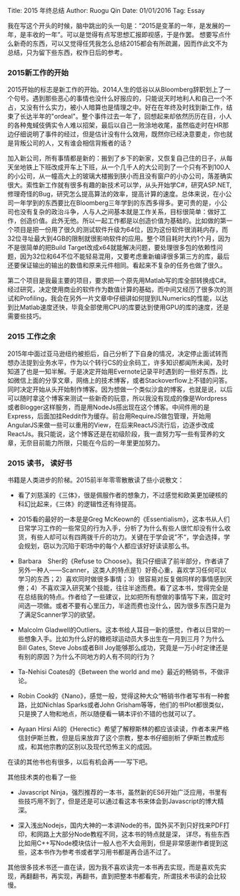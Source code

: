 Title: 2015 年终总结
Author: Ruogu Qin
Date: 01/01/2016
Tag: Essay

我在写这个开头的时候，脑中跳出的头一句是：“2015是变革的一年，是发展的一年，是丰收的一年”。可以是觉得有点写思想汇报即视感，于是作罢。
想要写点什么新奇的东西，可以又觉得任凭我怎么总结2015都会有所疏漏，因而作此文不为总结，只为留下些东西，权作日后的参考。

### 2015新工作的开始

2015开始的标志是新工作的开始。2014人生的低谷以从Bloomberg辞职划上了一个句号。遇到那些恶心的事情也没什么好报应的，只能说天时地利人和自己一个不占，又没有什么实力，被小人暗算也是情理之中。好在在年终及时找到新工作，结束了长达半年的"ordeal"。整个事件过去一年了，回想起来却依然历历在目，小人的各种鬼蜮伎俩实令人难以招架，最后以自己一败涂地收尾，虽然临走时在HR那边仔细说明了事件的经过，但是估计没有什么效用，既然你已经决意要走，你也就是背叛公司的人，又有谁会相信背叛者的话？

加入新公司，所有事情都是新的：搬到了乡下的新家，又恢复自己住的日子，从每天坐地铁上下班改成开车上下班，从一个几千人的大公司到了一个只有不到100人的小公司，从一幢高大上的玻璃大楼搬到狭小而且没有窗户的小办公司，落差确实很大。索性新工作就有很多有趣的新技术可以学，从头开始学C#，研究ASP.NET,修理奇怪的Bug，研究怎么提高算法的效率，提高计算的速度。总体来说，在小公司一年学到的东西要比在Bloomberg三年学到的东西多得多。更可贵的是，小公司也没有复杂的政治斗争，人与人之间基本就是工作关系，目标很简单：做好工作，创造价值。此外无他。所以一起工作都是以创造价值为基础的。比如做的第一个项目是把一份用了很久的测试软件升级为64位，因为这份软件很消耗内存，而32位寻址最大到4GB的限制就很影响软件的应用。整个项目耗时大约1个月，因为不是很简单的把Build Target改成x64就能解决问题，要处理很多包的依赖性问题，因为32位和64不位不能轻易混用，又要考虑重新编译很多第三方的库，最后还要保证输出的输出的数值和原来元件相同。看起来不复杂的任务也做了很久。

第二个项目是我最主要的项目，要求把一个原先用Matlab写的库全部转换成C#。经过研究，决定使用商业的软件作为数值计算的基础，而中间又经历了很多次的测试和Profiling，我会在另外一片文章中仔细讲如何提到ILNumerics的性能，以达到比Matlab速度还快，毕竟全部使用CPU的库要达到使用GPU的库的速度，还是需要些技巧。

### 2015 工作之余

2015年中面过亚马逊纽约被拒后，自己分析了下自身的情况，决定停止面试转而想办法提到业务水平，作为以个转行CS的业余码工，许多知识都闻所未闻，及时知道了也是一知半解。于是决定开始用Evernote记录平时遇到的一些好东西，比如微信上面的分享文章，网络上的技术博客，或者Stackoverflow上不错的问答。同时决定开始从头开始制作博客。因为想做一个类似沙盒的博客，也就是说，以后可以随时拿这个博客来测试一些新奇的玩意，所以我没有现成的像是Wordpress或者Blogger这样服务，而是用NodeJs搭出现在这个博客。中间件用的是Express，后面加挂Reddit作为缓存。前台用RequireJS做包管理，开始用AngularJS来做一些可以重用的View，在后来ReactJS流行后，边逐步改成ReactJs。我只能说，这个博客还是在初级阶段，我一直努力写一些有营养的文章，无奈目前能力所限，只能在今后的一年里更加努力。

### 2015 读书， 读好书

书籍是人类进步的阶梯。2015前半年零零散散读了些小说散文：
* 看了刘慈溪的《三体》，很是佩服作者的想象力，不过感觉和欧美更加硬核的科幻比起来，《三体》的逻辑性还有待提高。

* 2015看的最好的一本是是Greg McKeown的《Essentialism》，这本书从人们日常学习工作的一些常见的行为入手，分析了为什么有些人很忙却没有什么收货，有些人却可以有四两拨千斤的功力。关键在于学会说”不“，学会选择，学会规划，窃以为沉陷于职场中的每个人都应该好好读读那么书。

* Barbara　Sher的《Refuse to Choose》。我只仔细读了前半部分，作者讲了另外一种人——Scanner，这类人的特点是1）好奇心重，喜欢学习任何可以学习的东西；2）喜欢同时做很多事情；3）很容易对反复做同样的事情感到厌倦；4）不喜欢深入研究某个技能，往往半途而费。看了这本书，觉得完全是在总结我的特点。作者给了一些建议，比如把所有想做的事情写下来，固定时间选一项做。或者不要有心里压力，半途而费也没什么，因为很多东西只是为了满足Scanner学习的欲望。

* Malcolm Gladwell的Outliers。这本书给人耳目一新的感觉，作者以日常的一些想象入手。比如为什么好的橄榄球运动员大多出生在一月到三月？为什么Bill Gates, Steve Jobs或者Bill Joy能够那么成功，究竟是一万小时定律还是有别的原因？为什么不同地方的人有不同的行为？

* Ta-Nehisi Coates的《Between the world and me》最近的畅销书，不做评论。

* Robin Cook的《Nano》，感觉一般，觉得这种大众“畅销书作者写书有一种套路，比如Nichlas Sparks或者John Grisham等等，他们的书Plot都很类似，只是换了人物和地点，所以随便看一辆本评价不错的也就可以了。

* Ayaan Hirsi Ali的《Herectic》希望了解穆斯林的都应该读读，作者本来严格信封伊斯兰教，但是后来放弃了这个宗教，整本书仔细剖析了伊斯兰教成形成，和其他宗教的区别以及现代恐怖主义的成因。

在读的其他书也有很多，以后有机会再一一写下吧。

其他技术类的也看了一些
* Javascript Ninja，强烈推荐的一本书，虽然新的ES6开始广泛应用，书里有些技巧用不到了，但是还是可以通过看这本书来体会到Javascript的博大精深。

* 深入浅出Nodejs，国内大神的一本讲Node的书，国外买不到只好找来PDF打印，和网路上大部分Node教程不同，这本书的特点就是深， 详尽，有些东西比如用C++写Node模块估计一般人也不大会用到，但是非常感谢作者提到这些，这本书作为参考书或者学习用书都是再合适不过了。

其他很多技术书还一直在读，因为我不喜欢读完一本书再去实现，而是喜欢先实现，再翻翻书，再实现，再翻书，直到把整本书都看完，所谓技术书读的会比较慢。
